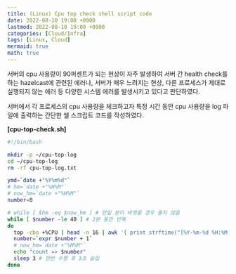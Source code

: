 ```yaml
---
title: (Linux) Cpu top check shell script code
date: 2022-08-10 19:00 +0900
lastmod: 2022-08-10 19:00 +0900
categories: [Cloud/Infra]
tags: [Linux, Cloud]
mermaid: true
math: true
---
```


서버의 cpu 사용량이 90퍼센트가 되는 현상이 자주 발생하여 서버 간 health check를 하는 hazelcast에 관련된 에러나, 서버가 매우 느려지는 현상, 다른 프로세스가 제대로 실행되지 않는 에러 등 다양한 시스템 에러를 발생시키고 있다고 판단하였다.

서버에서 각 프로세스의 cpu 사용량을 체크하고자 특정 시간 동안 cpu 사용량을 log 파일에 출력하는 간단한 쉘 스크립트 코드를 작성하였다.

**[cpu-top-check.sh]**

```bash
#!/bin/bash

mkdir -p ~/cpu-top-log
cd ~/cpu-top-log
rm -rf cpu-top-log.txt

ymd=`date +"%Y%m%d"`
# hm=`date +"%H%M"`
# now_hm=`date +"%H%M"`
number=0

# while [ $hm -eq $now_hm ] # 만일 분이 바꼇을 경우 돌지 않음
while [ $number -le 40 ] # 2분 동안 반복
do
  top -cbo +%CPU | head -n 16 | awk '{ print strftime("[%Y-%m-%d %H:%M:%S]"), $0 }' >> cpu-top-log.txt
  number=`expr $number + 1`
  # now_hm=`date +"%H%M"`
  echo "count => $number"
  sleep 3 # 한번 수행 후 3초 슬립
done
```